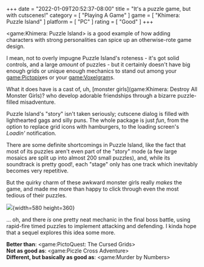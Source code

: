 +++
date = "2022-01-09T20:52:37-08:00"
title = "It's a puzzle game, but with cutscenes!"
category = [ "Playing A Game" ]
game = [ "Khimera: Puzzle Island" ]
platform = [ "PC" ]
rating = [ "Good" ]
+++

<game:Khimera: Puzzle Island> is a good example of how adding characters with strong personalities can spice up an otherwise-rote game design.

I mean, not to overly impugne Puzzle Island's roteness - it's got solid controls, and a large <i>amount</i> of puzzles - but it certainly doesn't have big enough grids or unique enough mechanics to stand out among your <game:Pictopix>es or your <game:Voxelgram>s.

What it does have is a cast of, uh, [monster girls](game:Khimera: Destroy All Monster Girls)? who develop adorable friendships through a bizarre puzzle-filled misadventure.

Puzzle Island's "story" isn't taken seriously; cutscene dialog is filled with lighthearted gags and silly puns.  The whole package is just <i>fun</i>, from the option to replace grid icons with hamburgers, to the loading screen's <i>Loadin'</i> notification.

There are some definite shortcomings in Puzzle Island, like the fact that most of its puzzles aren't even part of the "story" mode (a few large mosaics are split up into almost 200 small puzzles), and, while its soundtrack is pretty good!, each "stage" only has one track which inevitably becomes very repetitive.

But the quirky charm of these awkward monster girls really <i>makes</i> the game, and made me more than happy to click through even the most tedious of their puzzles.

![]($SiteBaseURL$khimerapuzzleisland_100percentshirt.jpg){width=580 height=360}

... oh, and there <i>is</i> one pretty neat mechanic in the final boss battle, using rapid-fire timed puzzles to implement attacking and defending.  I kinda hope that a sequel explores this idea some more.

<b>Better than</b>: <game:PictoQuest: The Cursed Grids>  
<b>Not as good as</b>: <game:Piczle Cross Adventure>  
<b>Different, but basically as good as</b>: <game:Murder by Numbers>
